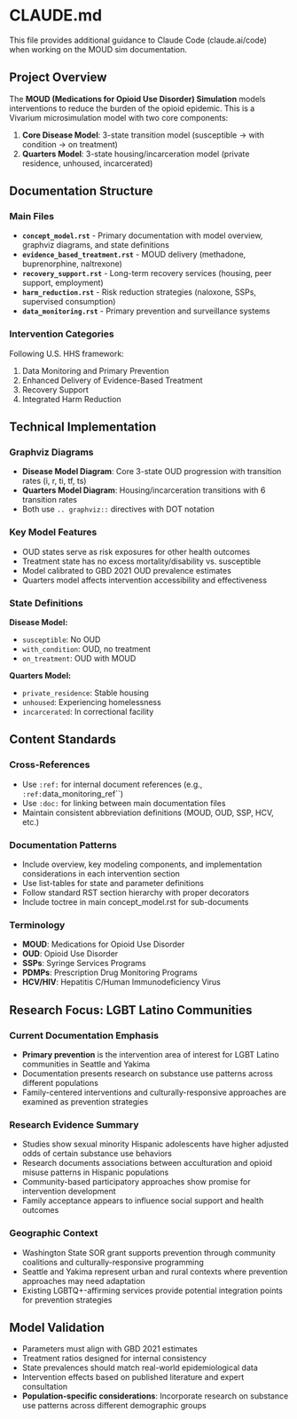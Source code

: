 # CLAUDE.md

This file provides additional guidance to Claude Code (claude.ai/code) when working on the MOUD sim documentation.

## Project Overview

The **MOUD (Medications for Opioid Use Disorder) Simulation** models interventions to reduce the burden of the opioid epidemic. This is a Vivarium microsimulation model with two core components:

1. **Core Disease Model**: 3-state transition model (susceptible → with condition → on treatment)
2. **Quarters Model**: 3-state housing/incarceration model (private residence, unhoused, incarcerated)

## Documentation Structure

### Main Files
- **`concept_model.rst`** - Primary documentation with model overview, graphviz diagrams, and state definitions
- **`evidence_based_treatment.rst`** - MOUD delivery (methadone, buprenorphine, naltrexone)
- **`recovery_support.rst`** - Long-term recovery services (housing, peer support, employment)  
- **`harm_reduction.rst`** - Risk reduction strategies (naloxone, SSPs, supervised consumption)
- **`data_monitoring.rst`** - Primary prevention and surveillance systems

### Intervention Categories
Following U.S. HHS framework:
1. Data Monitoring and Primary Prevention
2. Enhanced Delivery of Evidence-Based Treatment  
3. Recovery Support
4. Integrated Harm Reduction

## Technical Implementation

### Graphviz Diagrams
- **Disease Model Diagram**: Core 3-state OUD progression with transition rates (i, r, ti, tf, ts)
- **Quarters Model Diagram**: Housing/incarceration transitions with 6 transition rates
- Both use `.. graphviz::` directives with DOT notation

### Key Model Features
- OUD states serve as risk exposures for other health outcomes
- Treatment state has no excess mortality/disability vs. susceptible
- Model calibrated to GBD 2021 OUD prevalence estimates
- Quarters model affects intervention accessibility and effectiveness

### State Definitions
**Disease Model:**
- `susceptible`: No OUD
- `with_condition`: OUD, no treatment  
- `on_treatment`: OUD with MOUD

**Quarters Model:**
- `private_residence`: Stable housing
- `unhoused`: Experiencing homelessness
- `incarcerated`: In correctional facility

## Content Standards

### Cross-References
- Use `:ref:` for internal document references (e.g., `:ref:`data_monitoring_ref``)
- Use `:doc:` for linking between main documentation files
- Maintain consistent abbreviation definitions (MOUD, OUD, SSP, HCV, etc.)

### Documentation Patterns
- Include overview, key modeling components, and implementation considerations in each intervention section
- Use list-tables for state and parameter definitions
- Follow standard RST section hierarchy with proper decorators
- Include toctree in main concept_model.rst for sub-documents

### Terminology
- **MOUD**: Medications for Opioid Use Disorder
- **OUD**: Opioid Use Disorder  
- **SSPs**: Syringe Services Programs
- **PDMPs**: Prescription Drug Monitoring Programs
- **HCV/HIV**: Hepatitis C/Human Immunodeficiency Virus

## Research Focus: LGBT Latino Communities

### Current Documentation Emphasis
- **Primary prevention** is the intervention area of interest for LGBT Latino communities in Seattle and Yakima
- Documentation presents research on substance use patterns across different populations
- Family-centered interventions and culturally-responsive approaches are examined as prevention strategies

### Research Evidence Summary
- Studies show sexual minority Hispanic adolescents have higher adjusted odds of certain substance use behaviors
- Research documents associations between acculturation and opioid misuse patterns in Hispanic populations
- Community-based participatory approaches show promise for intervention development
- Family acceptance appears to influence social support and health outcomes

### Geographic Context
- Washington State SOR grant supports prevention through community coalitions and culturally-responsive programming
- Seattle and Yakima represent urban and rural contexts where prevention approaches may need adaptation
- Existing LGBTQ+-affirming services provide potential integration points for prevention strategies

## Model Validation
- Parameters must align with GBD 2021 estimates
- Treatment ratios designed for internal consistency
- State prevalences should match real-world epidemiological data
- Intervention effects based on published literature and expert consultation
- **Population-specific considerations**: Incorporate research on substance use patterns across different demographic groups
